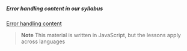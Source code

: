 ##### Error handling content in our syllabus

[Error handling content](http://syllabus.africacode.net/topics/javascript-error-handling/)

> **Note** This material is written in JavaScript, but the lessons apply across languages
